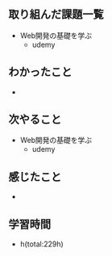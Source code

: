 ## 取り組んだ課題一覧
- Web開発の基礎を学ぶ
    - udemy

## わかったこと
- 

## 次やること
- Web開発の基礎を学ぶ
    - udemy

## 感じたこと
- 

## 学習時間
- h(total:229h)
